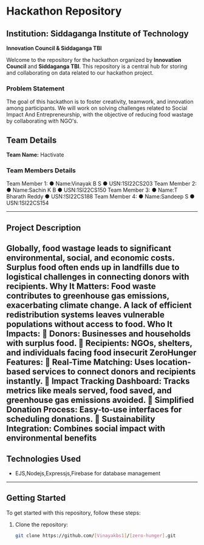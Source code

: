 # Hackathon Repository

## Institution: Siddaganga Institute of Technology  
**Innovation Council & Siddaganga TBI**

Welcome to the repository for the hackathon organized by **Innovation Council** and **Siddaganga TBI**. This repository is a central hub for storing and collaborating on data related to our hackathon project.

### Problem Statement

The goal of this hackathon is to foster creativity, teamwork, and innovation among participants. We will work on solving challenges related to Social Impact And Entrepreneurship, with the objective of reducing food wastage by collaborating with NGO's.

## Team Details

**Team Name:** Hactivate

### Team Members Details
Team Member 1:
● Name:Vinayak B S
● USN:1SI22CS203
Team Member 2:
● Name:Sachin K B
● USN:1SI22CS150
Team Member 3:
● Name:T Bharath Reddy
● USN:!SI22CS188
Team Member 4:
● Name:Sandeep S
● USN:1SI22CS154

---

## Project Description

Globally, food wastage leads to significant environmental, social, and economic costs.
Surplus food often ends up in landfills due to logistical challenges in connecting donors
with recipients.
Why It Matters:
Food waste contributes to greenhouse gas emissions, exacerbating climate change.
A lack of efficient redistribution systems leaves vulnerable populations without access to
food.
Who It Impacts:
 Donors: Businesses and households with surplus food.
 Recipients: NGOs, shelters, and individuals facing food insecurit
ZeroHunger Features:
 Real-Time Matching: Uses location-based services to connect donors and
recipients instantly.
 Impact Tracking Dashboard: Tracks metrics like meals served, food saved, and
greenhouse gas emissions avoided.
 Simplified Donation Process: Easy-to-use interfaces for scheduling donations.
 Sustainability Integration: Combines social impact with environmental benefits
---

## Technologies Used

- EJS,Nodejs,Expressjs,Firebase for database management

---

## Getting Started

To get started with this repository, follow these steps:

1. Clone the repository:

   ```bash
   git clone https://github.com/[Vinayakbs1]/[zero-hunger].git
